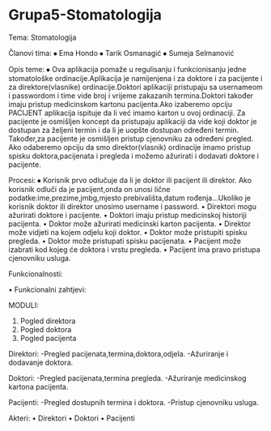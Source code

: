 # Grupa5-Stomatologija

Tema: Stomatologija

Članovi tima:
⦁ Ema Hondo
⦁ Tarik Osmanagić
⦁ Sumeja Selmanović

Opis teme:
⦁ Ova aplikacija pomaže u regulisanju i funkcionisanju jedne stomatološke ordinacije.Aplikacija je namijenjena i za doktore i za pacijente i za direktore(vlasnike) ordinacije.Doktori aplikaciji pristupaju sa usernameom i passwordom i time vide broj i vrijeme zakazanih termina.Doktori također imaju pristup medicinskom kartonu pacijenta.Ako izaberemo opciju PACIJENT aplikacija ispituje da li već imamo karton u ovoj ordinaciji. Za pacijente je osmišljen koncept da pristupaju aplikaciji da vide koji doktor je dostupan za željeni termin i da li je uopšte dostupan određeni termin. Također,za pacijente je osmišljen pristup cjenovniku za određeni pregled. Ako odaberemo opciju da smo direktor(vlasnik) ordinacije imamo pristup spisku doktora,pacijenata i pregleda i možemo ažurirati i dodavati doktore i pacijente.

Procesi:
⦁ Korisnik prvo odlučuje da li je doktor ili pacijent ili direktor. Ako korisnik odluči da je pacijent,onda on unosi lične podatke:ime,prezime,jmbg,mjesto prebivališta,datum rođenja...Ukoliko je korisnik doktor ili direktor unosimo username i password.
• Direktori mogu ažurirati doktore i pacijente.
• Doktori imaju pristup medicinskoj historiji pacijenta.
• Doktor može ažurirati medicinski karton pacijenta.
• Direktor može vidjeti na kojem odjelu koji doktor.
• Doktor može pristupiti spisku pregleda.
• Doktor može pristupati spisku pacijenata.
• Pacijent može izabrati kod kojeg će doktora i vrstu pregleda.
• Pacijent ima pravo pristupa cjenovniku usluga.

Funkcionalnosti:

• Funkcionalni zahtjevi:

MODULI:
1. Pogled direktora
2. Pogled doktora
3. Pogled pacijenta

Direktori:
-Pregled pacijenata,termina,doktora,odjela.
-Ažuriranje i dodavanje doktora.

Doktori:
-Pregled pacijenata,termina pregleda.
-Ažuriranje medicinskog kartona pacijenta.

Pacijenti:
-Pregled dostupnih termina i doktora.
-Pristup cjenovniku usluga.


Akteri:
• Direktori
• Doktori
• Pacijenti
